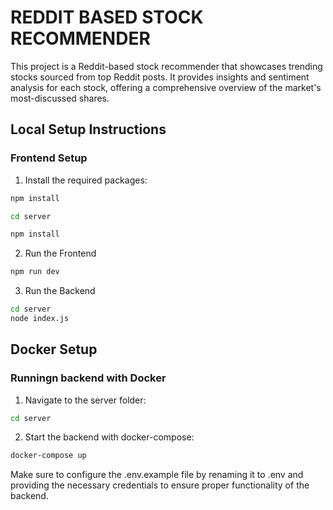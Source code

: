 # REDDIT BASED STOCK RECOMMENDER

This project is a Reddit-based stock recommender that showcases trending stocks
sourced from top Reddit posts. It provides insights and sentiment analysis for each
stock, offering a comprehensive overview of the market's most-discussed shares.

## Local Setup Instructions

### Frontend Setup
1. Install the required packages:
```bash
npm install
```

```bash
cd server
```
```bash
npm install
```
2. Run the Frontend
```bash
npm run dev
```
3. Run the Backend
```bash
cd server
node index.js
```

## Docker Setup 

### Runningn backend with Docker
1. Navigate to the server folder:
```bash
cd server
```
2. Start the backend with docker-compose:
```bash
docker-compose up
```



Make sure to configure the .env.example file by renaming it to .env and providing the necessary credentials to ensure proper functionality of the backend.


